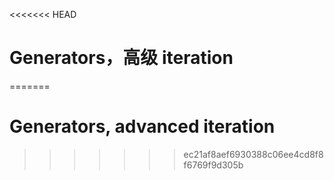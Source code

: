 
<<<<<<< HEAD
# Generators，高级 iteration
=======
# Generators, advanced iteration
>>>>>>> ec21af8aef6930388c06ee4cd8f8f6769f9d305b
